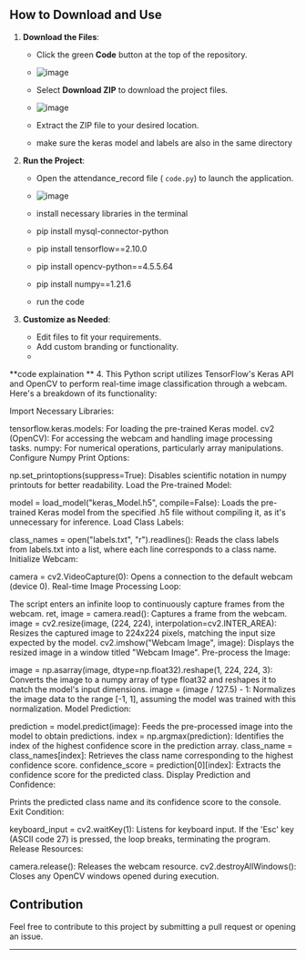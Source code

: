 ## How to Download and Use
1. **Download the Files**:
   - Click the green **Code** button at the top of the repository.
   - ![image](https://github.com/user-attachments/assets/597b4581-f49a-4c25-bfd2-4d71bf3c902e)

   - Select **Download ZIP** to download the project files.
   - ![image](https://github.com/user-attachments/assets/43d7a272-21c3-4968-a663-2f54fa4c53b3)

   - Extract the ZIP file to your desired location.
   - make sure the keras model and labels are also in the same directory

2. **Run the Project**:
   - Open the attendance_record file ( `code.py`) to launch the application.
   - ![image](https://github.com/user-attachments/assets/b9b03de3-067b-4d7c-8ca6-033c679c71cd)

   - install necessary libraries in the terminal 
   - pip install mysql-connector-python
   - pip install tensorflow==2.10.0
   - pip install opencv-python==4.5.5.64
   - pip install numpy==1.21.6
   - run the code
3. **Customize as Needed**:
   - Edit files to fit your requirements.
   - Add custom branding or functionality.
   - 
  **code explaination **
4. This Python script utilizes TensorFlow's Keras API and OpenCV to perform real-time image classification through a webcam. Here's a breakdown of its functionality:

Import Necessary Libraries:

tensorflow.keras.models: For loading the pre-trained Keras model.
cv2 (OpenCV): For accessing the webcam and handling image processing tasks.
numpy: For numerical operations, particularly array manipulations.
Configure Numpy Print Options:

np.set_printoptions(suppress=True): Disables scientific notation in numpy printouts for better readability.
Load the Pre-trained Model:

model = load_model("keras_Model.h5", compile=False): Loads the pre-trained Keras model from the specified .h5 file without compiling it, as it's unnecessary for inference.
Load Class Labels:

class_names = open("labels.txt", "r").readlines(): Reads the class labels from labels.txt into a list, where each line corresponds to a class name.
Initialize Webcam:

camera = cv2.VideoCapture(0): Opens a connection to the default webcam (device 0).
Real-time Image Processing Loop:

The script enters an infinite loop to continuously capture frames from the webcam.
ret, image = camera.read(): Captures a frame from the webcam.
image = cv2.resize(image, (224, 224), interpolation=cv2.INTER_AREA): Resizes the captured image to 224x224 pixels, matching the input size expected by the model.
cv2.imshow("Webcam Image", image): Displays the resized image in a window titled "Webcam Image".
Pre-process the Image:

image = np.asarray(image, dtype=np.float32).reshape(1, 224, 224, 3): Converts the image to a numpy array of type float32 and reshapes it to match the model's input dimensions.
image = (image / 127.5) - 1: Normalizes the image data to the range [-1, 1], assuming the model was trained with this normalization.
Model Prediction:

prediction = model.predict(image): Feeds the pre-processed image into the model to obtain predictions.
index = np.argmax(prediction): Identifies the index of the highest confidence score in the prediction array.
class_name = class_names[index]: Retrieves the class name corresponding to the highest confidence score.
confidence_score = prediction[0][index]: Extracts the confidence score for the predicted class.
Display Prediction and Confidence:

Prints the predicted class name and its confidence score to the console.
Exit Condition:

keyboard_input = cv2.waitKey(1): Listens for keyboard input.
If the 'Esc' key (ASCII code 27) is pressed, the loop breaks, terminating the program.
Release Resources:

camera.release(): Releases the webcam resource.
cv2.destroyAllWindows(): Closes any OpenCV windows opened during execution.


## Contribution
Feel free to contribute to this project by submitting a pull request or opening an issue.

---
